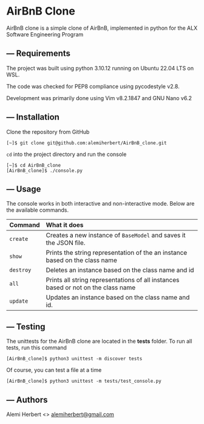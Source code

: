 # AirBnB Clone
AirBnB clone is a simple clone of AirBnB, implemented in python for the ALX Software Engineering Program

## — Requirements
The project was built using python 3.10.12 running on Ubuntu 22.04 LTS on WSL.

The code was checked for PEP8 compliance using pycodestyle v2.8.

Development was primarily done using Vim v8.2.1847 and GNU Nano v6.2

## — Installation
Clone the repository from GitHub
```(bash)
[~]$ git clone git@github.com:alemiherbert/AirBnB_clone.git
```
`cd` into the project directory and run the console
```(bash)
[~]$ cd AirBnB_clone
[AirBnB_clone]$ ./console.py
```
## — Usage
The console works in both interactive and non-interactive mode. Below are the available commands.

| Command     | What it does |
|:--- |:--- |
|`create`| Creates a new instance of `BaseModel` and saves it the JSON file.|
|`show`| Prints the string representation of the an instance based on the class name |
|`destroy`| Deletes an instance based on the class name and id |
|`all`| Prints all string representations of all instances based or not on the class name |
|`update`|Updates an instance based on the class name and id.

## — Testing
The unittests for the AirBnB clone are located in the __tests__ folder. To run all tests, run this command
```(bash)
[AirBnB_clone]$ python3 unittest -m discover tests
```
Of course, you can test a file at a time
```(bash)
[AirBnB_clone]$ python3 unittest -m tests/test_console.py
```
## — Authors
Alemi Herbert <> <alemiherbert@gmail.com>